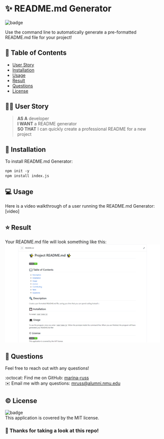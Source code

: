 # :sparkles: README.md Generator
![badge](https://img.shields.io/badge/license-MIT-brightgreen)

Use the command line to automatically generate a pre-formatted README.md file for your project!

## 📖 Table of Contents
- [User Story](#userstory)
- [Installation](#install)
- [Usage](#usage)
- [Result](#result)
- [Questions](#questions)
- [License](#license)

## 👩‍💼 User Story <a name="userstory"></a>
> **AS A** developer <br>
> **I WANT** a README generator <br>
> **SO THAT** I can quickly create a professional README for a new project

## 💾 Installation <a name="install"></a>

To install README.md Generator:
```
npm init -y
npm install index.js
```

## 💻 Usage <a name="usage"></a>
Here is a video walkthrough of a user running the README.md Generator:<br>
[video]

## ⭐ Result <a name="result"></a>

Your README.md file will look something like this:<br>
![img](assets/screenshot-readme.png)

## 💬 Questions <a name="questions"></a>
Feel free to reach out with any questions!

:octocat: Find me on GitHub: [marina-russ](https://github.com/marina-russ)
<br />
✉️ Email me with any questions: mruss@alumni.nmu.edu

## © License <a name="license"></a>
![badge](https://img.shields.io/badge/license-MIT-brightgreen)
<br />
This application is covered by the MIT license. 

### 👋 Thanks for taking a look at this repo!
